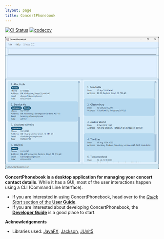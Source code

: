 ```yaml
---
layout: page
title: ConcertPhonebook
---
```


[![CI Status](https://github.com/AY2425S1-CS2103T-F11-1/tp/workflows/Java%20CI/badge.svg)](https://github.com/AY2425S1-CS2103T-F11-1/tp.git/actions)
[![codecov](https://codecov.io/gh/AY2425S1-CS2103T-F11-1/tp/graph/badge.svg?token=VDTLBNL3SC)](https://codecov.io/gh/AY2425S1-CS2103T-F11-1/tp)

![Ui](images/Ui.png)

**ConcertPhonebook is a desktop application for managing your concert contact details.** While it has a GUI, most of the user interactions happen using a CLI (Command Line Interface).

- If you are interested in using ConcertPhonebook, head over to the [_Quick Start_ section of the **User Guide**](UserGuide.html#quick-start).
- If you are interested about developing ConcertPhonebook, the [**Developer Guide**](DeveloperGuide.html) is a good place to start.

**Acknowledgements**

- Libraries used: [JavaFX](https://openjfx.io/), [Jackson](https://github.com/FasterXML/jackson), [JUnit5](https://github.com/junit-team/junit5)
